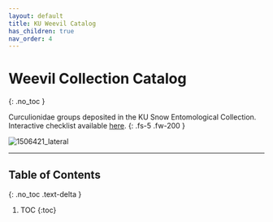 ```yaml
---
layout: default
title: KU Weevil Catalog
has_children: true
nav_order: 4
---
```


# Weevil Collection Catalog
{: .no_toc }

Curculionidae groups deposited in the KU Snow Entomological Collection. Interactive checklist available [here](https://weevil.symbiota.org/portal/checklists/checklist.php?pid=&clid=16).
{: .fs-5 .fw-200 }

![1506421_lateral](https://github.com/user-attachments/assets/98a03e54-fad2-488e-9f64-7f28a91267e9)

---

## Table of Contents
{: .no_toc .text-delta }

1. TOC
{:toc}

